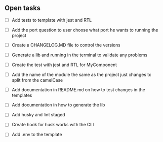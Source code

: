 ## Open tasks

- [ ] Add tests to template with jest and RTL
- [ ] Add the port question to user choose what port he wants to running the project
- [ ] Create a CHANGELOG.MD file to control the versions
- [ ] Generate a lib and running in the terminal to validate any problems
- [ ] Create the test with jest and RTL for MyComponent
- [ ] Add the name of the module the same as the project just changes to split from the camelCase
- [ ] Add documentation in README.md on how to test changes in the templates
- [ ] Add documentation in how to generate the lib
- [ ] Add husky and lint staged
- [ ] Create hook for husk works with the CLI
- [ ]  Add .env to the template

